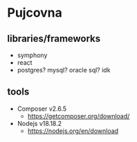 # Pujcovna

## libraries/frameworks
* symphony
* react
* postgres? mysql? oracle sql? idk

## tools
* Composer v2.6.5
  * https://getcomposer.org/download/
* Nodejs v18.18.2
  * https://nodejs.org/en/download
